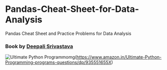 # Pandas-Cheat-Sheet-for-Data-Analysis
Pandas Cheat Sheet and Practice Problems for Data Analysis

### Book by [Deepali Srivastava](https://www.amazon.in/Ultimate-Python-Programming-programs-questions/dp/935551655X)

![Ultimate Python Programmomg](https://github.com/user-attachments/assets/565e14e9-7ae5-4c84-99bb-e64c5db9e24a)(https://www.amazon.in/Ultimate-Python-Programming-programs-questions/dp/935551655X)

